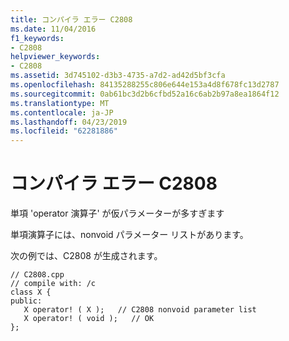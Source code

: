 ```yaml
---
title: コンパイラ エラー C2808
ms.date: 11/04/2016
f1_keywords:
- C2808
helpviewer_keywords:
- C2808
ms.assetid: 3d745102-d3b3-4735-a7d2-ad42d5bf3cfa
ms.openlocfilehash: 84135288255c806e644e153a4d8f678fc13d2787
ms.sourcegitcommit: 0ab61bc3d2b6cfbd52a16c6ab2b97a8ea1864f12
ms.translationtype: MT
ms.contentlocale: ja-JP
ms.lasthandoff: 04/23/2019
ms.locfileid: "62281886"
---
```

# <a name="compiler-error-c2808"></a>コンパイラ エラー C2808

単項 'operator 演算子' が仮パラメーターが多すぎます

単項演算子には、nonvoid パラメーター リストがあります。

次の例では、C2808 が生成されます。

```
// C2808.cpp
// compile with: /c
class X {
public:
   X operator! ( X );   // C2808 nonvoid parameter list
   X operator! ( void );   // OK
};
```